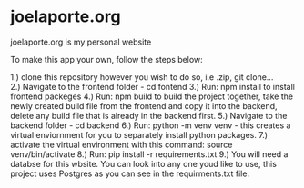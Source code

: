 # joelaporte.org
joelaporte.org is my personal website

To make this app your own, follow the steps below:

1.) clone this repository however you wish to do so, i.e .zip, git clone...          
2.) Navigate to the frontend folder - cd fontend
3.) Run: npm install to install frontend packeges 
4.) Run: npm build to build the project together, take the newly created build
    file from the frontend and copy it into the backend, delete any build file that is already in the backend first.
5.) Navigate to the backend folder - cd backend
6.) Run: python -m venv venv - this creates a virtual enviornment for you to separately install python packages.
7.) activate the virtual environment with this command: source venv/bin/activate
8.) Run: pip install -r requirements.txt
9.) You will need a databse for this wbsite. You can look into any one youd like to use, this project uses Postgres as you 
    can see in the requirments.txt file. 
